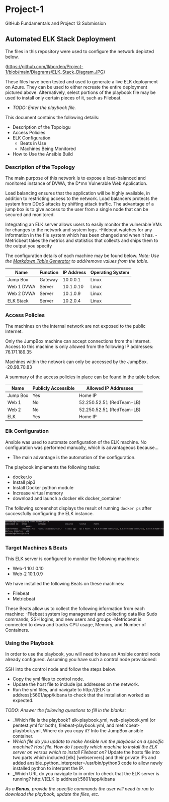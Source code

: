 # Project-1
GitHub Fundamentals and Project 13 Submission
## Automated ELK Stack Deployment

The files in this repository were used to configure the network depicted below.

(https://github.com/lkborden/Project-1/blob/main/Diagrams/ELK_Stack_Diagram.JPG)

These files have been tested and used to generate a live ELK deployment on Azure. They can be used to either recreate the entire deployment pictured above. Alternatively, select portions of the playbook file may be used to install only certain pieces of it, such as Filebeat.

  - _TODO: Enter the playbook file._

This document contains the following details:
- Description of the Topologu
- Access Policies
- ELK Configuration
  - Beats in Use
  - Machines Being Monitored
- How to Use the Ansible Build

### Description of the Topology

The main purpose of this network is to expose a load-balanced and monitored instance of DVWA, the D*mn Vulnerable Web Application.

Load balancing ensures that the application will be highly available, in addition to restricting access to the network.
Load balancers protects the system from DDoS attacks by shifting attack traffic.
The advantage of a jump box is to give access to the user from a single node that can be secured and monitored.

Integrating an ELK server allows users to easily monitor the vulnerable VMs for changes to the network and system logs.
-Filebeat watches for any information in the file system which has been changed and when it has.
-Metricbeat takes the metrics and statistics that collects and ships them to the output you specify

The configuration details of each machine may be found below.
_Note: Use the [Markdown Table Generator](http://www.tablesgenerator.com/markdown_tables) to add/remove values from the table_.

| Name     | Function | IP Address | Operating System |
|----------|----------|------------|------------------|
| Jump Box | Gateway  | 10.0.0.1   | Linux            |
|Web 1 DVWA|  Server  | 10.1.0.10  | Linux            |
|Web 2 DVWA|  Server  | 10.1.0.9   | Linux            |
|ELK Stack |  Server  | 10.2.0.4   | Linux            |

### Access Policies

The machines on the internal network are not exposed to the public Internet. 

Only the JumpBox machine can accept connections from the Internet. Access to this machine is only allowed from the following IP addresses:
76.171.189.35

Machines within the network can only be accessed by the JumpBox.
-20.98.70.83

A summary of the access policies in place can be found in the table below.

| Name     | Publicly Accessible | Allowed IP Addresses |
|----------|---------------------|----------------------|
| Jump Box | Yes                 | Home IP        |
| Web 1    | No                  |52.250.52.51 (RedTeam-LB)|
| Web 2    | No                  |52.250.52.51 (RedTeam-LB)|
| ELK      | Yes                 | Home IP        |

### Elk Configuration

Ansible was used to automate configuration of the ELK machine. No configuration was performed manually, which is advantageous because...
- The main advantage is the automation of the configuration.

The playbook implements the following tasks:
- docker.io
- Install pip3
- Install Docker python module
- Increase virtual memory
- download and launch a docker elk docker_container

The following screenshot displays the result of running `docker ps` after successfully configuring the ELK instance.

![TODO: Update the path with the name of your screenshot of docker ps output](Images/docker_ps_output.png)

### Target Machines & Beats
This ELK server is configured to monitor the following machines:
- Web-1 10.1.0.10
- Web-2 10.1.0.9

We have installed the following Beats on these machines:
- Filebeat
- Metricbeat

These Beats allow us to collect the following information from each machine:
-Filebeat system log management and collecting data like Sudo commands, SSH logins, and new users and groups
-Metricbeat is connected to dvwa and tracks CPU usage, Memory, and Number of Containers.

### Using the Playbook
In order to use the playbook, you will need to have an Ansible control node already configured. Assuming you have such a control node provisioned: 

SSH into the control node and follow the steps below:
- Copy the yml files to control node.
- Update the host file to include ips addresses on the network.
- Run the yml files, and navigate to http://[ELK ip address]:5601/app/kibana to check that the installation worked as expected.

_TODO: Answer the following questions to fill in the blanks:_
- _Which file is the playbook? elk-playbook.yml, web-playbook.yml (or pentest.yml for both), filebeat-playbook.yml, and metircbeat-playbbok.yml, Where do you copy it? Into the JumpBox ansible container.
- _Which file do you update to make Ansible run the playbook on a specific machine? Host file. How do I specify which machine to install the ELK server on versus which to install Filebeat on?_ Update the hosts file into two parts which included [elk] [webservers] and their private IPs and added ansible_python_interpreter=/usr/bin/python3 code to allow newly installed python to interpret the IP.
- _Which URL do you navigate to in order to check that the ELK server is running? http://[ELK ip address]:5601/app/kibana

_As a **Bonus**, provide the specific commands the user will need to run to download the playbook, update the files, etc._

